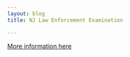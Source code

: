 ```yaml
---
layout: blog
title: NJ Law Enforcement Examination

---
```


[More information here](https://storage.googleapis.com/static.rutherford-nj.com/police/LEE%20POSTER%2011x17.pdf)

